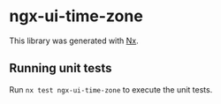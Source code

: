 # ngx-ui-time-zone

This library was generated with [Nx](https://nx.dev).

## Running unit tests

Run `nx test ngx-ui-time-zone` to execute the unit tests.
